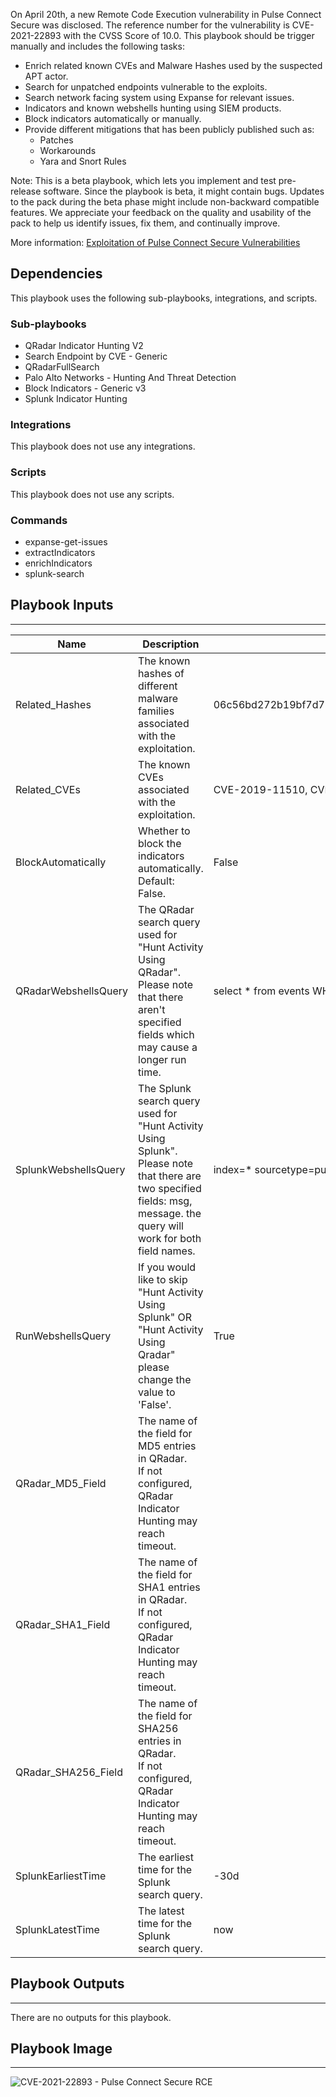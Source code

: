 On April 20th, a new Remote Code Execution vulnerability in Pulse Connect Secure was disclosed. 
The reference number for the vulnerability is CVE-2021-22893 with the CVSS Score of 10.0. 
This playbook should be trigger manually and includes the following tasks: 

* Enrich related known CVEs and Malware Hashes used by the suspected APT actor.
* Search for unpatched endpoints vulnerable to the exploits.
* Search network facing system using Expanse for relevant issues.
* Indicators and known webshells hunting using SIEM products.
* Block indicators automatically or manually.
* Provide different mitigations that has been publicly published such as:
    * Patches
    * Workarounds
    * Yara and Snort Rules

Note: This is a beta playbook, which lets you implement and test pre-release software. Since the playbook is beta, it might contain bugs. Updates to the pack during the beta phase might include non-backward compatible features. We appreciate your feedback on the quality and usability of the pack to help us identify issues, fix them, and continually improve.

More information:
[Exploitation of Pulse Connect Secure Vulnerabilities](https://us-cert.cisa.gov/ncas/alerts/aa21-110a)


## Dependencies

This playbook uses the following sub-playbooks, integrations, and scripts.

### Sub-playbooks

* QRadar Indicator Hunting V2
* Search Endpoint by CVE - Generic
* QRadarFullSearch
* Palo Alto Networks - Hunting And Threat Detection
* Block Indicators - Generic v3
* Splunk Indicator Hunting

### Integrations

This playbook does not use any integrations.

### Scripts

This playbook does not use any scripts.

### Commands

* expanse-get-issues
* extractIndicators
* enrichIndicators
* splunk-search

## Playbook Inputs

---

| **Name** | **Description** | **Default Value** | **Required** |
| --- | --- | --- | --- |
| Related_Hashes | The known hashes of different malware families associated with the exploitation. | 06c56bd272b19bf7d7207443693cd1fc774408c4ca56744577b11fee550c23f7,64c87520565165ac95b74d6450b3ab8379544933dd3e2f2c4dc9b03a3ec570a7,1322340356018696d853e0ac6f7ce3a2,09956753b5000061524d204000000001,88170125598a4fb801102ad56494a773895059ac8550a983fdd2ef429653f079,9f6ac39707822d243445e30d27b8404466aa69c61119d5308785bf4a464a9ebd,325d6d60e24c7cfc3a782839d85ce08c8d3bb27c,1ab50b77dd9515f6cd9ed07d1d3176ba4627a292dc4a21b16ac9d211353818bd,1741dc0a491fcc8d078220ac9628152668d3370b92a8eae258e34ba28c6473b9,cd09ec795a8f4b6ced003500a44d810f49943514e2f92c81ab96c33e1c0fbd68,d72daafedf41d484f7f9816f7f076a9249a6808f1899649b7daa22c0447bb37b,c9b323b9747659eac25cec078895d75f016e26a8b5858567c7fb945b7321722c,2610d0372e0e107053bc001d278ef71f08562e5610691f18b978123c499a74d8,c774eca633136de35c9d2cd339a3b5d29f00f761657ea2aa438de4f33e4bbba4,224b7c45cf6fe4547d3ea66a12c30f3cb4c601b0a80744154697094e73dbd450,78d7c7c9f800f6824f63a99d935a4ad0112f97953d8c100deb29dae24d7da282,1d3ab04e21cfd40aa8d4300a359a09e3b520d39b1496be1e4bc91ae1f6730ecc,133631957d41eed9496ac2774793283ce26f8772de226e7f520d26667b51481a,68743e17f393d1f85ee937dffacc91e081b5f6f43477111ac96aa9d44826e4d2,7fa71a7f76ef63465cfeacf58217e0b66fc71bc81d37c44380a6f572b8a3ec7a,f2b1bd703c3eb05541ff84ec375573cbdc70309ccb82aac04b72db205d718e90,a1dcdf62aafc36dd8cf64774dea80d79fb4e24ba2a82adf4d944d9186acd1cc1,e63ab6f82c711e4ecc8f5b36046eb7ea216f41eb90158165b82a6c90560ea415,b2350954b9484ae4eac42b95fae6edf7a126169d0b93d79f49d36c5e6497062a,b1c2368773259fbfef425e0bb716be958faa7e74b3282138059f511011d3afd9,b990f79ce80c24625c97810cb8f161eafdcb10f1b8d9d538df4ca9be387c35e4,168976797d5af7071df257e91fcc31ce1d6e59c72ca9e2f50c8b5b3177ad83cc,4c5555955b2e6dc55f52b0c1a3326f3d07b325b112060329c503b294208960ec,705cda7d1ace8f4adeec5502aa311620b8d6c64046a1aed2ae833e2f2835154f | Optional |
| Related_CVEs | The known CVEs associated with the exploitation. | CVE-2019-11510, CVE-2020-8260, CVE-2020-8243, CVE-2021-22893 | Optional |
| BlockAutomatically | Whether to block the indicators automatically.<br/>Default: False. | False | Optional |
| QRadarWebshellsQuery | The QRadar search query used for "Hunt Activity Using QRadar".<br/>Please note that there aren't specified fields which may cause a longer run time. | select * from events WHERE LogSourceTypeName(deviceType) = 'Pulse Secure Pulse Connect Secure' and ( UTF8(payload) LIKE '%Licenseserverproto.cgi%' or UTF8(payload) LIKE '%Secid_canceltoken.cgi%' or UTF8(payload) LIKE '%compcheckresult.cgi%' or UTF8(payload) LIKE '%Login.cgi%' or UTF8(payload) LIKE '%Healthcheck.cgi%' or UTF8(payload) LIKE '%meeting_testjs.cgi%' or UTF8(payload) LIKE '%compcheckjava.cgi%') | Optional |
| SplunkWebshellsQuery | The Splunk search query used for "Hunt Activity Using Splunk".<br/>Please note that there are two specified fields: msg, message. the query will work for both field names. | index=* sourcetype=pulse:connectsecure "Licenseserverproto.cgi" OR "Secid_canceltoken.cgi" OR "compcheckresult.cgi" OR "Healthcheck.cgi" OR "meeting_testjs.cgi" OR "compcheckjava.cgi" | Optional |
| RunWebshellsQuery | If you would like to skip "Hunt Activity Using Splunk" OR "Hunt Activity Using Qradar" please change the value to 'False'. | True | Optional |
| QRadar_MD5_Field | The name of the field for MD5 entries in QRadar.<br/>If not configured, QRadar Indicator Hunting may reach timeout. |  | Optional |
| QRadar_SHA1_Field | The name of the field for SHA1 entries in QRadar.<br/>If not configured, QRadar Indicator Hunting may reach timeout. |  | Optional |
| QRadar_SHA256_Field | The name of the field for SHA256 entries in QRadar.<br/>If not configured, QRadar Indicator Hunting may reach timeout. |  | Optional |
| SplunkEarliestTime | The earliest time for the Splunk search query. | -30d | Optional |
| SplunkLatestTime | The latest time for the Splunk search query. | now | Optional |

## Playbook Outputs

---
There are no outputs for this playbook.

## Playbook Image

---

![CVE-2021-22893 - Pulse Connect Secure RCE](../doc_files/CVE-2021-22893_-_Pulse_Connect_Secure_RCE.png)
